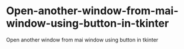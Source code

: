 # Open-another-window-from-mai-window-using-button-in-tkinter
Open another window from mai window using button in tkinter
